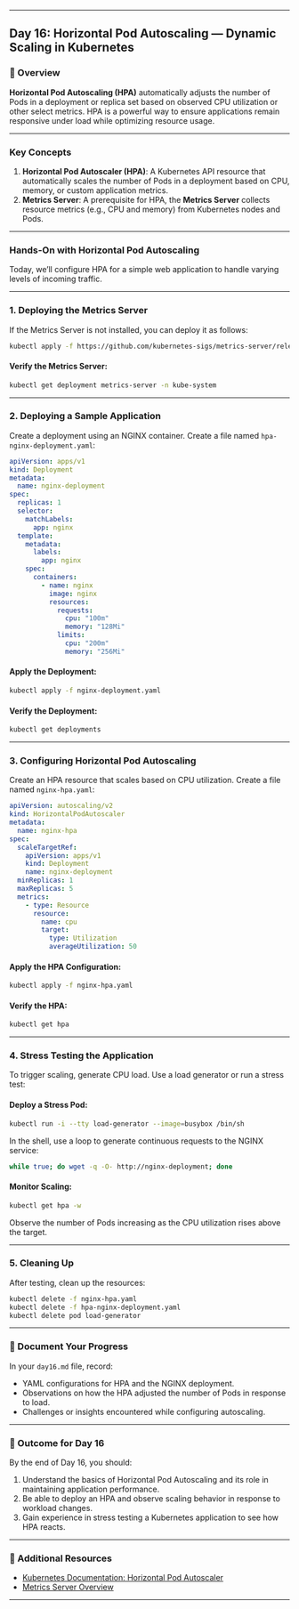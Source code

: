 ﻿---

## Day 16: Horizontal Pod Autoscaling — Dynamic Scaling in Kubernetes

### 📘 Overview

**Horizontal Pod Autoscaling (HPA)** automatically adjusts the number of Pods in a deployment or replica set based on observed CPU utilization or other select metrics. HPA is a powerful way to ensure applications remain responsive under load while optimizing resource usage.

---

### Key Concepts

1. **Horizontal Pod Autoscaler (HPA)**: A Kubernetes API resource that automatically scales the number of Pods in a deployment based on CPU, memory, or custom application metrics.
2. **Metrics Server**: A prerequisite for HPA, the **Metrics Server** collects resource metrics (e.g., CPU and memory) from Kubernetes nodes and Pods.

---

### Hands-On with Horizontal Pod Autoscaling

Today, we’ll configure HPA for a simple web application to handle varying levels of incoming traffic.

---

### 1. Deploying the Metrics Server

If the Metrics Server is not installed, you can deploy it as follows:

```bash
kubectl apply -f https://github.com/kubernetes-sigs/metrics-server/releases/latest/download/components.yaml
```

#### Verify the Metrics Server:
```bash
kubectl get deployment metrics-server -n kube-system
```

---

### 2. Deploying a Sample Application

Create a deployment using an NGINX container. Create a file named `hpa-nginx-deployment.yaml`:

```yaml
apiVersion: apps/v1
kind: Deployment
metadata:
  name: nginx-deployment
spec:
  replicas: 1
  selector:
    matchLabels:
      app: nginx
  template:
    metadata:
      labels:
        app: nginx
    spec:
      containers:
        - name: nginx
          image: nginx
          resources:
            requests:
              cpu: "100m"
              memory: "128Mi"
            limits:
              cpu: "200m"
              memory: "256Mi"
```

#### Apply the Deployment:
```bash
kubectl apply -f nginx-deployment.yaml
```

#### Verify the Deployment:
```bash
kubectl get deployments
```

---

### 3. Configuring Horizontal Pod Autoscaling

Create an HPA resource that scales based on CPU utilization. Create a file named `nginx-hpa.yaml`:

```yaml
apiVersion: autoscaling/v2
kind: HorizontalPodAutoscaler
metadata:
  name: nginx-hpa
spec:
  scaleTargetRef:
    apiVersion: apps/v1
    kind: Deployment
    name: nginx-deployment
  minReplicas: 1
  maxReplicas: 5
  metrics:
    - type: Resource
      resource:
        name: cpu
        target:
          type: Utilization
          averageUtilization: 50
```

#### Apply the HPA Configuration:
```bash
kubectl apply -f nginx-hpa.yaml
```

#### Verify the HPA:
```bash
kubectl get hpa
```

---

### 4. Stress Testing the Application

To trigger scaling, generate CPU load. Use a load generator or run a stress test:

#### Deploy a Stress Pod:
```bash
kubectl run -i --tty load-generator --image=busybox /bin/sh
```

In the shell, use a loop to generate continuous requests to the NGINX service:

```sh
while true; do wget -q -O- http://nginx-deployment; done
```

#### Monitor Scaling:
```bash
kubectl get hpa -w
```

Observe the number of Pods increasing as the CPU utilization rises above the target.

---


### 5. Cleaning Up

After testing, clean up the resources:

```bash
kubectl delete -f nginx-hpa.yaml
kubectl delete -f hpa-nginx-deployment.yaml
kubectl delete pod load-generator
```

---


### 📝 Document Your Progress

In your `day16.md` file, record:
- YAML configurations for HPA and the NGINX deployment.
- Observations on how the HPA adjusted the number of Pods in response to load.
- Challenges or insights encountered while configuring autoscaling.

---

### 🎯 Outcome for Day 16

By the end of Day 16, you should:
1. Understand the basics of Horizontal Pod Autoscaling and its role in maintaining application performance.
2. Be able to deploy an HPA and observe scaling behavior in response to workload changes.
3. Gain experience in stress testing a Kubernetes application to see how HPA reacts.

---

### 🔗 Additional Resources

- [Kubernetes Documentation: Horizontal Pod Autoscaler](https://kubernetes.io/docs/tasks/run-application/horizontal-pod-autoscale/)
- [Metrics Server Overview](https://github.com/kubernetes-sigs/metrics-server)

--- 
